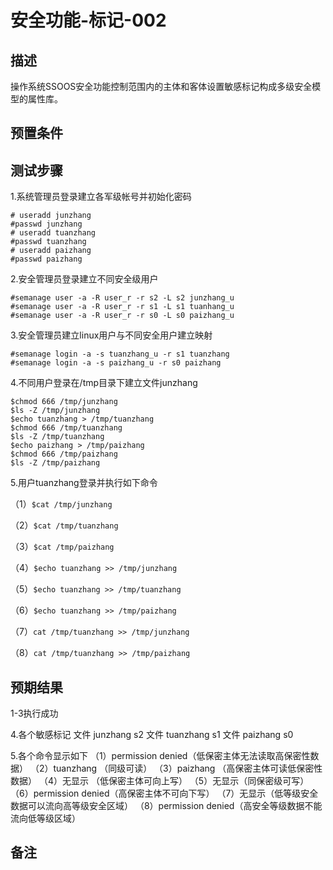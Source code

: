 # 安全功能-标记-002

## 描述

操作系统SSOOS安全功能控制范围内的主体和客体设置敏感标记构成多级安全模型的属性库。

## 预置条件

## 测试步骤

1.系统管理员登录建立各军级帐号并初始化密码

```$su -
# useradd junzhang
#passwd junzhang
# useradd tuanzhang
#passwd tuanzhang
# useradd paizhang
#passwd paizhang
```

2.安全管理员登录建立不同安全级用户

```$su -
#semanage user -a -R user_r -r s2 -L s2 junzhang_u
#semanage user -a -R user_r -r s1 -L s1 tuanhang_u
#semanage user -a -R user_r -r s0 -L s0 paizhang_u
```

3.安全管理员建立linux用户与不同安全用户建立映射

```#semanage login -a -s junzhang_u -r s2 junzhang
#semanage login -a -s tuanzhang_u -r s1 tuanzhang
#semanage login -a -s paizhang_u -r s0 paizhang
```

4.不同用户登录在/tmp目录下建立文件junzhang

```$echo junzhang > /tmp/junzhang
$chmod 666 /tmp/junzhang
$ls -Z /tmp/junzhang
$echo tuanzhang > /tmp/tuanzhang
$chmod 666 /tmp/tuanzhang
$ls -Z /tmp/tuanzhang
$echo paizhang > /tmp/paizhang
$chmod 666 /tmp/paizhang
$ls -Z /tmp/paizhang
```

5.用户tuanzhang登录并执行如下命令

（1）```$cat /tmp/junzhang```

（2）```$cat /tmp/tuanzhang```

（3）```$cat /tmp/paizhang```

（4）```$echo tuanzhang >> /tmp/junzhang```

（5）```$echo tuanzhang >> /tmp/tuanzhang```

（6）```$echo tuanzhang >> /tmp/paizhang```

（7）```cat /tmp/tuanzhang >> /tmp/junzhang```

（8）```cat /tmp/tuanzhang >> /tmp/paizhang```

## 预期结果

1-3执行成功

4.各个敏感标记
文件 junzhang s2
文件 tuanzhang s1
文件 paizhang s0

5.各个命令显示如下
（1）permission denied（低保密主体无法读取高保密性数据）
（2）tuanzhang （同级可读）
（3）paizhang （高保密主体可读低保密性数据）
（4）无显示 （低保密主体可向上写）
（5）无显示（同保密级可写）
（6）permission denied（高保密主体不可向下写）
（7）无显示（低等级安全数据可以流向高等级安全区域）
（8）permission denied（高安全等级数据不能流向低等级区域）

## 备注